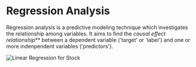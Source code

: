 # Regression Analysis

Regression analysis is a predictive modeling technique which investigates the relationship among variables. It aims to find the _causal effect relationship_** between a dependent variable ('target' or 'label') and one or more indenpendent variables ('predictors').

![Linear Regression for Stock](https://www.analyticsvidhya.com/wp-content/uploads/2015/08/Regression_Line.png)

